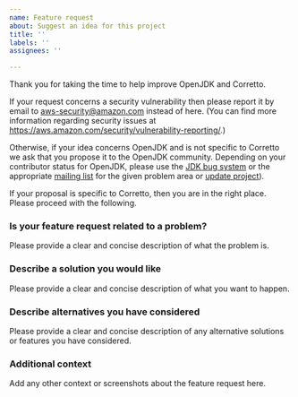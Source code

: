 ```yaml
---
name: Feature request
about: Suggest an idea for this project
title: ''
labels: ''
assignees: ''

---
```


Thank you for taking the time to help improve OpenJDK and Corretto.

If your request concerns a security vulnerability then please report it by email to aws-security@amazon.com instead of here.
(You can find more information regarding security issues at https://aws.amazon.com/security/vulnerability-reporting/.)

Otherwise, if your idea concerns OpenJDK
and is not specific to Corretto
we ask that you propose it to the OpenJDK community.
Depending on your contributor status for OpenJDK,
please use the [JDK bug system](https://bugs.openjdk.java.net/) or
the appropriate [mailing list](http://mail.openjdk.java.net/mailman/listinfo)
for the given problem area or [update project](http://mail.openjdk.java.net/mailman/listinfo/jdk-updates-dev)).

If your proposal is specific to Corretto,
then you are in the right place.
Please proceed with the following.

### Is your feature request related to a problem?
Please provide a clear and concise description of what the problem is.

### Describe a solution you would like
Please provide a clear and concise description of what you want to happen.

### Describe alternatives you have considered
Please provide a clear and concise description
of any alternative solutions or features you have considered.

### Additional context
Add any other context or screenshots about the feature request here.
